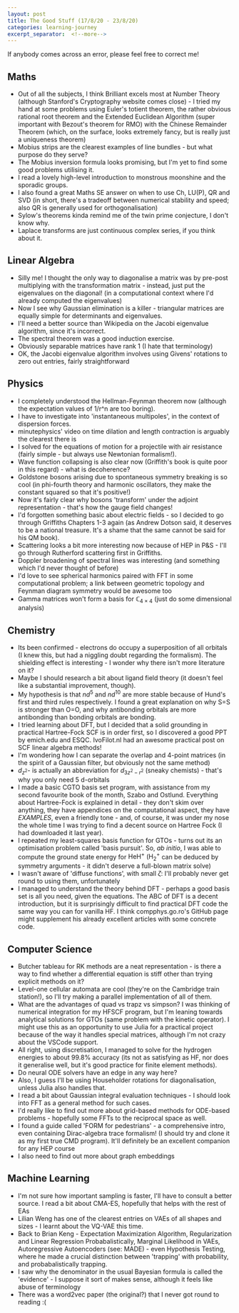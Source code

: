 ```yaml
---
layout: post
title: The Good Stuff (17/8/20 - 23/8/20)
categories: learning-journey
excerpt_separator:  <!--more-->
---
```


If anybody comes across an error, please feel free to correct me!

## Maths

- Out of all the subjects, I think Brilliant excels most at Number Theory (although Stanford's Cryptography website comes close) - I tried my hand at some problems using Euler's totient theorem, the rather obvious rational root theorem and the Extended Euclidean Algorithm (super important with Bezout's theorem for RMO) with the Chinese Remainder Theorem (which, on the surface, looks extremely fancy, but is really just a uniqueness theorem) 
- Mobius strips are the clearest examples of line bundles - but what purpose do they serve? 
-  The Mobius inversion formula looks promising, but I'm yet to find some good problems utilising it. 
- I read a lovely high-level introduction to monstrous moonshine and the sporadic groups. 
- I also found a great Maths SE answer on when to use Ch, LU(P), QR and SVD (in short, there's a tradeoff between numerical stability and speed; also QR is generally used for orthogonalisation)
-  Sylow's theorems kinda remind me of the twin prime conjecture, I don't know why. 
-  Laplace transforms are just continuous complex series, if you think about it.

## Linear Algebra
- Silly me! I thought the only way to diagonalise a matrix was by pre-post multiplying with the transformation matrix - instead, just put the eigenvalues on the diagonal! (in a computational context where I'd already computed the eigenvalues)
-  Now I see why Gaussian elimination is a killer - triangular matrices are equally simple for determinants and eigenvalues. 
- I'll need a better source than Wikipedia on the Jacobi eigenvalue algorithm, since it's incorrect. 
- The spectral theorem was a good induction exercise. 
-  Obviously separable matrices have rank 1 (I hate that terminology) 
-  OK, the Jacobi eigenvalue algorithm involves using Givens' rotations to zero out entries, fairly straightforward

## Physics
- I completely understood the Hellman-Feynman theorem now (although the expectation values of 1/r^n are too boring). 
- I have to investigate into 'instantaneous multipoles', in the context of dispersion forces.
- minutephysics' video on time dilation and length contraction is arguably the clearest there is 
-  I solved for the equations of motion for a projectile with air resistance (fairly simple - but always use Newtonian formalism!). 
- Wave function collapsing is also clear now (Griffith's book is quite poor in this regard) - what is decoherence? 
- Goldstone bosons arising due to spontaneous symmetry breaking is so cool (in phi-fourth theory and harmonic oscillators, they make the constant squared so that it's positive!) 
-  Now it's fairly clear why bosons 'transform' under the adjoint representation - that's how the gauge field changes!
-  I'd forgotten something basic about electric fields - so I decided to go through Griffiths Chapters 1-3 again (as Andrew Dotson said, it deserves to be a national treasure. It's a shame that the same cannot be said for his QM book). 
- Scattering looks a bit more interesting now because of HEP in P&S - I'll go through Rutherford scattering first in Griffiths. 
- Doppler broadening of spectral lines was interesting (and something which I'd never thought of before) 
-  I'd love to see spherical harmonics paired with FFT in some computational problem; a link between geometric topology and Feynman diagram symmetry would be awesome too 
- Gamma matrices won't form a basis for $\mathbb{C}_{4\times4}$ (just do some dimensional analysis)

## Chemistry
- Its been confirmed - electrons do occupy a superposition of all orbitals (I knew this, but had a niggling doubt regarding the formalism). The shielding effect is interesting - I wonder why there isn't more literature on it? 
- Maybe I should research a bit about ligand field theory (it doesn't feel like a substantial improvement, though). 
- My hypothesis is that $nd^5$ and $nd^{10}$ are more stable because of Hund's first and third rules respectively. I found a great explanation on why $\text{S=S}$ is stronger than $\text{O=O}$, and why antibonding orbitals are more antibonding than bonding orbitals are bonding. 
- I tried learning about DFT, but I decided that a solid grounding in practical Hartree-Fock SCF is in order first, so I discovered a good PPT by emich.edu and ESQC. IvoFilot.nl had an awesome practical post on SCF linear algebra methods! 
- I'm wondering how I can separate the overlap and 4-point matrices (in the spirit of a Gaussian filter, but obviously not the same method) 
-  $d_{z^2}$- is actually an abbreviation for $d_{3z^2 - r^2}$ (sneaky chemists) - that's why you only need 5 d-orbitals 
- I made a basic CGTO basis set program, with assistance from my second favourite book of the month, Szabo and Ostlund. Everything about Hartree-Fock is explained in detail - they don't skim over anything, they have appendices on the computational aspect, they have _EXAMPLES_, even a friendly tone - and, of course, it was under my nose the whole time I was trying to find a decent source on Hartree Fock (I had downloaded it last year). 
-  I repeated my least-squares basis function for GTOs - turns out its an optimisation problem called 'basis pursuit'. So, _ab initio_, I was able to compute the ground state energy for $\text{HeH}^+$ ($\text{H}_2^+$ can be deduced by symmetry arguments - it didn't deserve a full-blown matrix solve)
- I wasn't aware of 'diffuse functions', with small $\zeta$: I'll probably never get round to using them, unfortunately
- I managed to understand the theory behind DFT - perhaps a good basis set is all you need, given the equations. The ABC of DFT is a decent introduction, but it is surprisingly difficult to find practical DFT code the same way you can for vanilla HF. I think compphys.go.ro's GitHub page might supplement his already excellent articles with some concrete code.
## Computer Science 
- Butcher tableau for RK methods are a neat representation - is there a way to find whether a differential equation is stiff other than trying explicit methods on it? 
- Level-one cellular automata are cool (they're on the Cambridge train station!), so I'll try making a parallel implementation of all of them. 
- What are the advantages of quad vs trapz vs simpson? I was thinking of numerical integration for my HFSCF program, but I'm leaning towards analytical solutions for GTOs (same problem with the kinetic operator). I might use this as an opportunity to use Julia for a practical project because of the way it handles special matrices, although I'm not crazy about the VSCode support. 
- All right, using discretisation, I managed to solve for the hydrogen energies to about 99.8% accuracy (its not as satisfying as HF, nor does it generalise well, but it's good practice for finite element methods). 
- Do neural ODE solvers have an edge in any way here? 
- Also, I guess I'll be using Householder rotations for diagonalisation, unless Julia also handles that. 
- I read a bit about Gaussian integral evaluation techniques - I should look into FFT as a general method for such cases. 
-  I'd really like to find out more about grid-based methods for ODE-based problems - hopefully some FFTs to the reciprocal space as well. 
- I found a guide called 'FORM for pedestrians' - a comprehensive intro, even containing Dirac-algebra trace formalism! (I should try and clone it as my first true CMD program). It'll definitely be an excellent companion for any HEP course
- I also need to find out more about graph embeddings
## Machine Learning
- I'm not sure how important sampling is faster, I'll have to consult a better source. I read a bit about CMA-ES, hopefully that helps with the rest of EAs 
- Lilian Weng has one of the clearest entries on VAEs of all shapes and sizes - I learnt about the VQ-VAE this time. 
-  Back to Brian Keng - Expectation Maximization Algorithm, Regularization and Linear Regression Probabalistically, Marginal Likelihood in VAEs, Autoregressive Autoencoders (see: MADE) - even Hypothesis Testing, where he made a crucial distinction between 'trapping' with probability, and probabalistically trapping. 
- I saw why the denominator in the usual Bayesian formula is called the 'evidence' - I suppose it sort of makes sense, although it feels like abuse of terminology
- There was a word2vec paper (the original?) that I never got round to reading :(
